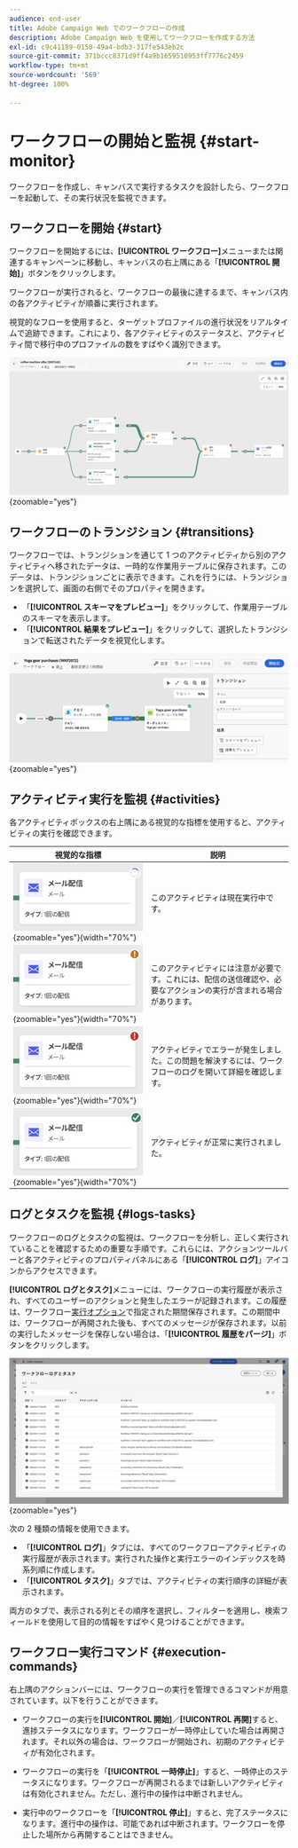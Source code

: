 ```yaml
---
audience: end-user
title: Adobe Campaign Web でのワークフローの作成
description: Adobe Campaign Web を使用してワークフローを作成する方法
exl-id: c9c41189-0150-49a4-bdb3-317fe543eb2c
source-git-commit: 371bccc8371d9ff4a9b1659510953ff7776c2459
workflow-type: tm+mt
source-wordcount: '569'
ht-degree: 100%

---
```


# ワークフローの開始と監視 {#start-monitor}

ワークフローを作成し、キャンバスで実行するタスクを設計したら、ワークフローを起動して、その実行状況を監視できます。

## ワークフローを開始 {#start}

ワークフローを開始するには、**[!UICONTROL ワークフロー]**&#x200B;メニューまたは関連するキャンペーンに移動し、キャンバスの右上隅にある「**[!UICONTROL 開始]**」ボタンをクリックします。

ワークフローが実行されると、ワークフローの最後に達するまで、キャンバス内の各アクティビティが順番に実行されます。

視覚的なフローを使用すると、ターゲットプロファイルの進行状況をリアルタイムで追跡できます。これにより、各アクティビティのステータスと、アクティビティ間で移行中のプロファイルの数をすばやく識別できます。

![](assets/workflow-execution.png){zoomable="yes"}

## ワークフローのトランジション {#transitions}

ワークフローでは、トランジションを通じて 1 つのアクティビティから別のアクティビティへ移されたデータは、一時的な作業用テーブルに保存されます。このデータは、トランジションごとに表示できます。これを行うには、トランジションを選択して、画面の右側でそのプロパティを開きます。

* 「**[!UICONTROL スキーマをプレビュー]**」をクリックして、作業用テーブルのスキーマを表示します。
* 「**[!UICONTROL 結果をプレビュー]**」をクリックして、選択したトランジションで転送されたデータを視覚化します。

![](assets/transition.png){zoomable="yes"}

## アクティビティ実行を監視 {#activities}

各アクティビティボックスの右上隅にある視覚的な指標を使用すると、アクティビティの実行を確認できます。

| 視覚的な指標 | 説明 |
|-----|------------|
| ![](assets/activity-status-pending.png){zoomable="yes"}{width="70%"} | このアクティビティは現在実行中です。 |
| ![](assets/activity-status-orange.png){zoomable="yes"}{width="70%"} | このアクティビティには注意が必要です。これには、配信の送信確認や、必要なアクションの実行が含まれる場合があります。 |
| ![](assets/activity-status-red.png){zoomable="yes"}{width="70%"} | アクティビティでエラーが発生しました。この問題を解決するには、ワークフローのログを開いて詳細を確認します。 |
| ![](assets/activity-status-green.png){zoomable="yes"}{width="70%"} | アクティビティが正常に実行されました。 |

## ログとタスクを監視 {#logs-tasks}

ワークフローのログとタスクの監視は、ワークフローを分析し、正しく実行されていることを確認するための重要な手順です。これらには、アクションツールバーと各アクティビティのプロパティパネルにある「**[!UICONTROL ログ]**」アイコンからアクセスできます。

**[!UICONTROL ログとタスク]**&#x200B;メニューには、ワークフローの実行履歴が表示され、すべてのユーザーのアクションと発生したエラーが記録されます。この履歴は、ワークフロー[実行オプション](workflow-settings.md)で指定された期間保存されます。この期間中は、ワークフローが再開された後も、すべてのメッセージが保存されます。以前の実行したメッセージを保存しない場合は、「**[!UICONTROL 履歴をパージ]**」ボタンをクリックします。

![](assets/workflow-logs.png){zoomable="yes"}

次の 2 種類の情報を使用できます。

* 「**[!UICONTROL ログ]**」タブには、すべてのワークフローアクティビティの実行履歴が表示されます。実行された操作と実行エラーのインデックスを時系列順に作成します。
* 「**[!UICONTROL タスク]**」タブでは、アクティビティの実行順序の詳細が表示されます。

両方のタブで、表示される列とその順序を選択し、フィルターを適用し、検索フィールドを使用して目的の情報をすばやく見つけることができます。

## ワークフロー実行コマンド {#execution-commands}

右上隅のアクションバーには、ワークフローの実行を管理できるコマンドが用意されています。以下を行うことができます。

* ワークフローの実行を&#x200B;**[!UICONTROL 開始]**／**[!UICONTROL 再開]**&#x200B;すると、進捗ステータスになります。ワークフローが一時停止していた場合は再開されます。それ以外の場合は、ワークフローが開始され、初期のアクティビティが有効化されます。

* ワークフローの実行を「**[!UICONTROL 一時停止]**」すると、一時停止のステータスになります。ワークフローが再開されるまでは新しいアクティビティは有効化されません。ただし、進行中の操作は中断されません。

* 実行中のワークフローを「**[!UICONTROL 停止]**」すると、完了ステータスになります。進行中の操作は、可能であれば中断されます。ワークフローを停止した場所から再開することはできません。

